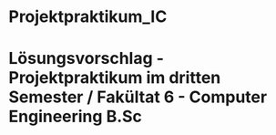 ﻿# Projektpraktikum_IC
# Lösungsvorschlag - Projektpraktikum im dritten Semester / Fakültat 6 - Computer Engineering B.Sc
